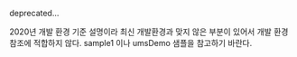 

deprecated...


2020년 개발 환경 기준 설명이라 최신 개발환경과 맞지 않은 부분이 있어서 개발 환경 참조에 적합하지 않다.
sample1 이나 umsDemo 샘플을 참고하기 바란다.